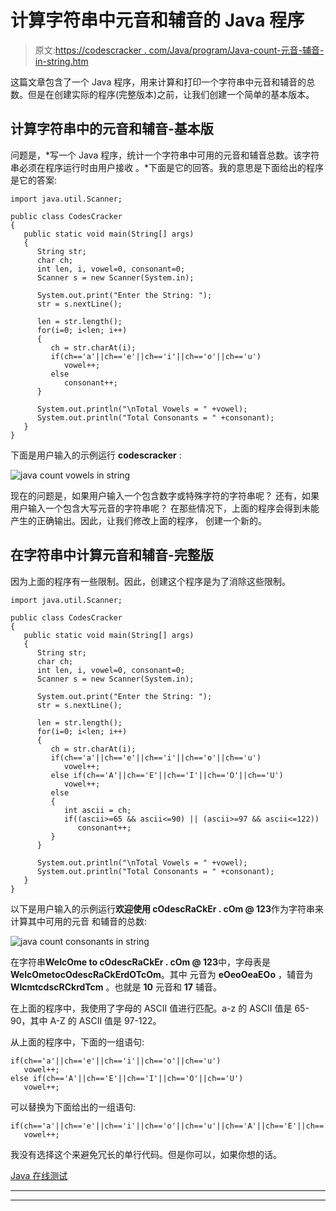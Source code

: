 # 计算字符串中元音和辅音的 Java 程序

> 原文:[https://codescracker . com/Java/program/Java-count-元音-辅音-in-string.htm](https://codescracker.com/java/program/java-count-vowels-consonants-in-string.htm)

这篇文章包含了一个 Java 程序，用来计算和打印一个字符串中元音和辅音的总数。但是在创建实际的程序(完整版本)之前，让我们创建一个简单的基本版本。

## 计算字符串中的元音和辅音-基本版

问题是，*写一个 Java 程序，统计一个字符串中可用的元音和辅音总数。该字符串必须在程序运行时由用户接收 。*下面是它的回答。我的意思是下面给出的程序是它的答案:

```
import java.util.Scanner;

public class CodesCracker
{
   public static void main(String[] args)
   {
      String str;
      char ch;
      int len, i, vowel=0, consonant=0;
      Scanner s = new Scanner(System.in);

      System.out.print("Enter the String: ");
      str = s.nextLine();

      len = str.length();
      for(i=0; i<len; i++)
      {
         ch = str.charAt(i);
         if(ch=='a'||ch=='e'||ch=='i'||ch=='o'||ch=='u')
            vowel++;
         else
            consonant++;
      }

      System.out.println("\nTotal Vowels = " +vowel);
      System.out.println("Total Consonants = " +consonant);
   }
}
```

下面是用户输入的示例运行 **codescracker** :

![java count vowels in string](../Images/13df261c946b22bec1701d67c2bb8cae.png)

现在的问题是，如果用户输入一个包含数字或特殊字符的字符串呢？
还有，如果用户输入一个包含大写元音的字符串呢？
在那些情况下，上面的程序会得到未能产生的正确输出。因此，让我们修改上面的程序， 创建一个新的。

## 在字符串中计算元音和辅音-完整版

因为上面的程序有一些限制。因此，创建这个程序是为了消除这些限制。

```
import java.util.Scanner;

public class CodesCracker
{
   public static void main(String[] args)
   {
      String str;
      char ch;
      int len, i, vowel=0, consonant=0;
      Scanner s = new Scanner(System.in);

      System.out.print("Enter the String: ");
      str = s.nextLine();

      len = str.length();
      for(i=0; i<len; i++)
      {
         ch = str.charAt(i);
         if(ch=='a'||ch=='e'||ch=='i'||ch=='o'||ch=='u')
            vowel++;
         else if(ch=='A'||ch=='E'||ch=='I'||ch=='O'||ch=='U')
            vowel++;
         else
         {
            int ascii = ch;
            if((ascii>=65 && ascii<=90) || (ascii>=97 && ascii<=122))
               consonant++;
         }
      }

      System.out.println("\nTotal Vowels = " +vowel);
      System.out.println("Total Consonants = " +consonant);
   }
}
```

以下是用户输入的示例运行**欢迎使用 cOdescRaCkEr . cOm @ 123**作为字符串来计算其中可用的元音 和辅音的总数:

![java count consonants in string](../Images/bfbe1ea0ba0d905e1a1647dc584ffbf5.png)

在字符串**WelcOme to cOdescRaCkEr . cOm @ 123**中，字母表是**WelcOmetocOdescRaCkErdOTcOm**。其中 元音为 **eOeoOeaEOo** ，辅音为 **WlcmtcdscRCkrdTcm** 。也就是 **10** 元音和 **17** 辅音。

在上面的程序中，我使用了字母的 ASCII 值进行匹配。a-z 的 ASCII 值是 65-90，其中 A-Z 的 ASCII 值是 97-122。

从上面的程序中，下面的一组语句:

```
if(ch=='a'||ch=='e'||ch=='i'||ch=='o'||ch=='u')
   vowel++;
else if(ch=='A'||ch=='E'||ch=='I'||ch=='O'||ch=='U')
   vowel++;
```

可以替换为下面给出的一组语句:

```
if(ch=='a'||ch=='e'||ch=='i'||ch=='o'||ch=='u'||ch=='A'||ch=='E'||ch=='I'||ch=='O'||ch=='U')
   vowel++;
```

我没有选择这个来避免冗长的单行代码。但是你可以，如果你想的话。

[Java 在线测试](/exam/showtest.php?subid=1)

* * *

* * *
